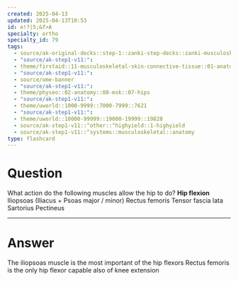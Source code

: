 ```yaml
---
created: 2025-04-13
updated: 2025-04-13T10:53
id: e!?|5;&f>A
specialty: ortho
specialty_id: 79
tags:
  - source/ak-original-decks::step-1::zanki-step-decks::zanki-musculoskeletal::musculoskeletal-anatomy/physio-(nutricionado)
  - "source/ak-step1-v11:": 
  - theme/firstaid::11-musculoskeletal-skin-connective-tissue::01-anatomy-&-physiology::08-actions-of-hip-muscles
  - "source/ak-step1-v11:": 
  - source/ome-banner
  - "source/ak-step1-v11:": 
  - theme/physeo::02-anatomy::08-msk::07-hips
  - "source/ak-step1-v11:": 
  - theme/uworld::1000-9999::7000-7999::7621
  - "source/ak-step1-v11:": 
  - theme/uworld::10000-99999::19000-19999::19828
  - source/ak-step1-v11::^other::^highyield::1-highyield
  - source/ak-step1-v11::^systems::musculoskeletal::anatomy
type: flashcard
---
```


# Question
What action do the following muscles allow the hip to do?   **Hip flexion**   Iliopsoas (Iliacus + Psoas major / minor) Rectus femoris Tensor fascia lata Sartorius Pectineus

---

# Answer
The iliopsoas muscle is the most important of the hip flexors Rectus femoris is the only hip flexor capable also of knee extension